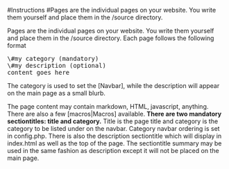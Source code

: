 #Instructions
#Pages are the individual pages on your website. You write them yourself and place them in the /source directory.

Pages are the individual pages on your website. You write them yourself and place them in the /source directory. Each page follows the following format
<pre>
\#my category (mandatory)
\#my description (optional)
content goes here
</pre>

The category is used to set the [Navbar], while the description will appear on the main page as a small blurb.

The page content may contain markdown, HTML, javascript, anything. There are also a few [macros|Macros] available.
<b>There are two mandatory sectiontitles: title and category.</b> Title is the page title and category is the category to be listed under on the navbar. Category navbar ordering is set in config.php. There is also the description sectiontitle which will display in index.html as well as the top of the page. The sectiontitle summary may be used in the same fashion as description except it will not be placed on the main page.
